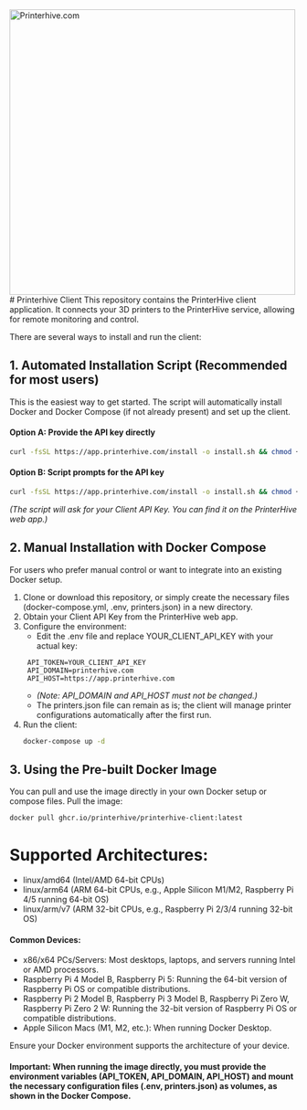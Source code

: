 <img src="https://example.com/image.jpg](https://app.printerhive.com/build/media/logos/printerhive_dark.svg" alt="Printerhive.com" width="500">
# Printerhive Client
This repository contains the PrinterHive client application. It connects your 3D printers to the PrinterHive service, allowing for remote monitoring and control.

There are several ways to install and run the client:

## 1. Automated Installation Script (Recommended for most users)

This is the easiest way to get started. The script will automatically install Docker and Docker Compose (if not already present) and set up the client.

#### Option A: Provide the API key directly
```bash
curl -fsSL https://app.printerhive.com/install -o install.sh && chmod +x install.sh && ./install.sh YOUR_CLIENT_API_KEY
```
#### Option B: Script prompts for the API key
```bash
curl -fsSL https://app.printerhive.com/install -o install.sh && chmod +x install.sh && ./install.sh
```
*(The script will ask for your Client API Key. You can find it on the PrinterHive web app.)*


## 2. Manual Installation with Docker Compose

For users who prefer manual control or want to integrate into an existing Docker setup.

1. Clone or download this repository, or simply create the necessary files (docker-compose.yml, .env, printers.json) in a new directory.
2. Obtain your Client API Key from the PrinterHive web app.
3. Configure the environment:
   - Edit the .env file and replace YOUR_CLIENT_API_KEY with your actual key:
   ```dotenv
    API_TOKEN=YOUR_CLIENT_API_KEY
    API_DOMAIN=printerhive.com
    API_HOST=https://app.printerhive.com
    ```
   - *(Note: API_DOMAIN and API_HOST must not be changed.)*
   - The printers.json file can remain as is; the client will manage printer configurations automatically after the first run.
4. Run the client:
    ```bash
    docker-compose up -d
    ```
## 3. Using the Pre-built Docker Image
You can pull and use the image directly in your own Docker setup or compose files.
Pull the image:
```bash
docker pull ghcr.io/printerhive/printerhive-client:latest
```

# Supported Architectures:

- linux/amd64 (Intel/AMD 64-bit CPUs)
- linux/arm64 (ARM 64-bit CPUs, e.g., Apple Silicon M1/M2, Raspberry Pi 4/5 running 64-bit OS)
- linux/arm/v7 (ARM 32-bit CPUs, e.g., Raspberry Pi 2/3/4 running 32-bit OS)
#### Common Devices:

- x86/x64 PCs/Servers: Most desktops, laptops, and servers running Intel or AMD processors.
- Raspberry Pi 4 Model B, Raspberry Pi 5: Running the 64-bit version of Raspberry Pi OS or compatible distributions.
- Raspberry Pi 2 Model B, Raspberry Pi 3 Model B, Raspberry Pi Zero W, Raspberry Pi Zero 2 W: Running the 32-bit version of Raspberry Pi OS or compatible distributions.
- Apple Silicon Macs (M1, M2, etc.): When running Docker Desktop.

Ensure your Docker environment supports the architecture of your device.

#### Important: When running the image directly, you must provide the environment variables (API_TOKEN, API_DOMAIN, API_HOST) and mount the necessary configuration files (.env, printers.json) as volumes, as shown in the Docker Compose.
